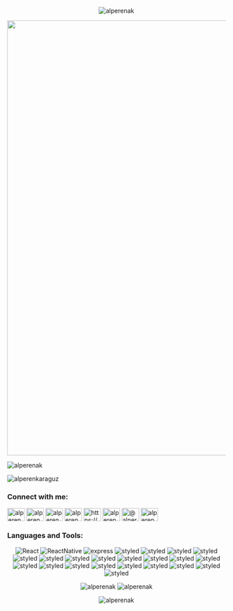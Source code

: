 <p align="center">
    <img src="https://komarev.com/ghpvc/?username=alperenak&label=Profile%20views&color=0e75b6&style=flat" alt="alperenak" /> 
</p>
<p align="center">
    <img src="https://data.whicdn.com/images/36281433/original.gif" width="1000"  />
</p>
<p align="left">
        <img src="https://github-profile-trophy.vercel.app/?username=alperenak&theme=onedark&rank=S,AAA'" alt="alperenak" />
</p>

<p align="left"> 
    <img src="https://img.shields.io/twitter/follow/alperenkaraguz?logo=twitter&style=for-the-badge" alt="alperenkaraguz" />
</p>

<h3 align="left">Connect with me:</h3>
<p align="left">
<a href="https://dev.to/alperenkaraguzel" target="blank"><img align="center" src="https://cdn.jsdelivr.net/npm/simple-icons@3.0.1/icons/dev-dot-to.svg" alt="alperenkaraguzel" height="30" width="40" /></a>
<a href="https://twitter.com/alperenkaraguz" target="blank"><img align="center" src="https://cdn.jsdelivr.net/npm/simple-icons@3.0.1/icons/twitter.svg" alt="alperenkaraguz" height="30" width="40" /></a>
<a href="https://linkedin.com/in/alperenak" target="blank"><img align="center" src="https://cdn.jsdelivr.net/npm/simple-icons@3.0.1/icons/linkedin.svg" alt="alperenak" height="30" width="40" /></a>
<a href="https://codesandbox.com/alperenak" target="blank"><img align="center" src="https://cdn.jsdelivr.net/npm/simple-icons@3.0.1/icons/codesandbox.svg" alt="alperenak" height="30" width="40" /></a>
<a href="https://fb.com/https://www.facebook.com/profile.php?id=100006097156897" target="blank"><img align="center" src="https://cdn.jsdelivr.net/npm/simple-icons@3.0.1/icons/facebook.svg" alt="https://www.facebook.com/profile.php?id=100006097156897" height="30" width="40" /></a>
<a href="https://instagram.com/alperenkaraguz" target="blank"><img align="center" src="https://cdn.jsdelivr.net/npm/simple-icons@3.0.1/icons/instagram.svg" alt="alperenkaraguz" height="30" width="40" /></a>
<a href="https://medium.com/@alperenkaraguzel" target="blank"><img align="center" src="https://cdn.jsdelivr.net/npm/simple-icons@3.0.1/icons/medium.svg" alt="@alperenkaraguzel" height="30" width="40" /></a>
<a href="https://discord.gg/alperenk#1969" target="blank"><img align="center" src="https://cdn.jsdelivr.net/npm/simple-icons@3.0.1/icons/discord.svg" alt="alperenk#1969" height="30" width="40" /></a>
</p>

<h3 align="left">Languages and Tools:</h3>
<p align="center">
    <img src="https://img.shields.io/badge/React-20232A?style=for-the-badge&logo=react&logoColor=61DAFB" alt="React"/>
    <img src="https://img.shields.io/badge/React_Native-20232A?style=for-the-badge&logo=react&logoColor=61DAFB" alt="ReactNative"/>
    <img src="https://img.shields.io/badge/Express.js-404D59?style=for-the-badge" alt="express"/>
    <img src="https://img.shields.io/badge/styled--components-DB7093?style=for-the-badge&logo=styled-components&logoColor=white" alt="styled"/>
    <img src="https://img.shields.io/badge/Sass-CC6699?style=for-the-badge&logo=sass&logoColor=white" alt="styled"/>
    <img src="https://img.shields.io/badge/CSS3-1572B6?style=for-the-badge&logo=css3&logoColor=white" alt="styled"/>
    <img src="https://img.shields.io/badge/HTML5-E34F26?style=for-the-badge&logo=html5&logoColor=white" alt="styled"/>
    <img src="https://img.shields.io/badge/JavaScript-323330?style=for-the-badge&logo=javascript&logoColor=F7DF1E" alt="styled"/>
    <img src="https://img.shields.io/badge/TypeScript-007ACC?style=for-the-badge&logo=typescript&logoColor=white" alt="styled"/>
    <img src="https://img.shields.io/badge/Markdown-000000?style=for-the-badge&logo=markdown&logoColor=white" alt="styled"/>
    <img src="https://img.shields.io/badge/Bootstrap-563D7C?style=for-the-badge&logo=bootstrap&logoColor=white" alt="styled"/>
    <img src="https://img.shields.io/badge/Material--UI-0081CB?style=for-the-badge&logo=material-ui&logoColor=white" alt="styled"/>
    <img src="https://img.shields.io/badge/React_Router-CA4245?style=for-the-badge&logo=react-router&logoColor=white" alt="styled"/>
    <img src="https://img.shields.io/badge/PostgreSQL-316192?style=for-the-badge&logo=postgresql&logoColor=white" alt="styled"/>
    <img src="https://img.shields.io/badge/MongoDB-4EA94B?style=for-the-badge&logo=mongodb&logoColor=white" alt="styled"/>
    <img src="https://img.shields.io/badge/Netlify-00C7B7?style=for-the-badge&logo=netlify&logoColor=white" alt="styled"/>
    <img src="https://img.shields.io/badge/Heroku-430098?style=for-the-badge&logo=heroku&logoColor=white" alt="styled"/>
    <img src="https://img.shields.io/badge/Microsoft_Azure-0089D6?style=for-the-badge&logo=microsoft-azure&logoColor=white" alt="styled"/>
    <img src="https://img.shields.io/badge/Google_Cloud-4285F4?style=for-the-badge&logo=google-cloud&logoColor=white" alt="styled"/>
    <img src="https://img.shields.io/badge/Node.js-43853D?style=for-the-badge&logo=node.js&logoColor=white" alt="styled"/>
    <img src="https://img.shields.io/badge/Redux-593D88?style=for-the-badge&logo=redux&logoColor=white" alt="styled"/>
    <img src="https://img.shields.io/badge/Material--UI-0081CB?style=for-the-badge&logo=material-ui&logoColor=white" alt="styled"/>
    <img src="https://img.shields.io/badge/Heroku-430098?style=for-the-badge&logo=heroku&logoColor=white" alt="styled"/>
    <img src="https://img.shields.io/badge/Tailwind_CSS-38B2AC?style=for-the-badge&logo=tailwind-css&logoColor=white" alt="styled"/>

 </p>

<p align='center'>
    <img  src="https://github-readme-stats.vercel.app/api/top-langs?username=alperenak&theme=radical&show_icons=true&locale=en&layout=compact" alt="alperenak" />
    <img  src="https://github-readme-stats.vercel.app/api?username=alperenak&hide=prs&theme=radical&custom_title=My%20Github%20Stats" alt="alperenak" />
</p>
<!-- [![My GitHub stats](https://github-readme-stats.vercel.app/api?username=alperenak&hide=prs&theme=radical&custom_title=My%20Github%20Stats)](https://github.com/anuraghazra/github-readme-stats) -->

<!-- <p style='display:flex;align-items-center;justify-content-center;width:100%'><img align="center" src="https://github-readme-streak-stats.herokuapp.com/?user=alperenak&theme=radical" alt="alperenak" /></p> -->
<div align='center'><img src="https://github-readme-streak-stats.herokuapp.com/?user=alperenak&theme=radical" alt="alperenak" /></div>
